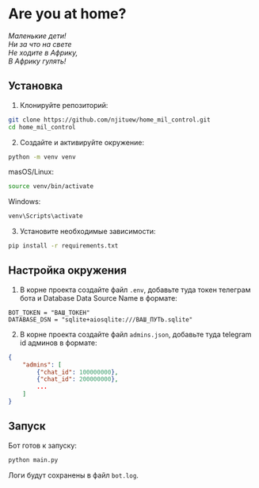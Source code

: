 # Are you at home?
*Маленькие дети!<br>*
*Ни за что на свете<br>*
*Не ходите в Африку,<br>*
*В Африку гулять!*


## Установка
1. Клонируйте репозиторий:
```bash
git clone https://github.com/njituew/home_mil_control.git
cd home_mil_control
```
2. Создайте и активируйте окружение:
```bash
python -m venv venv
```
masOS/Linux:
```bash
source venv/bin/activate
```
Windows:
```bash
venv\Scripts\activate
```
3. Установите необходимые зависимости:
```bash
pip install -r requirements.txt
```


## Настройка окружения
1. В корне проекта создайте файл `.env`, добавьте туда токен телеграм бота и Database Data Source Name в формате:
```
BOT_TOKEN = "ВАШ_ТОКЕН"
DATABASE_DSN = "sqlite+aiosqlite:///ВАШ_ПУТЬ.sqlite"
```
2. В корне проекта создайте файл `admins.json`, добавьте туда telegram id админов в формате:
```json
{
    "admins": [
        {"chat_id": 100000000},
        {"chat_id": 200000000},
        ...
    ]
}
```

## Запуск
Бот готов к запуску:
```bash
python main.py
```
Логи будут сохранены в файл `bot.log`.